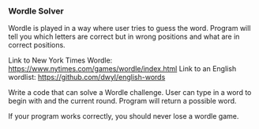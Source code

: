 ### Wordle Solver

Wordle is played in a way where user tries to guess the word.
Program will tell you which letters are correct but in wrong positions and what are in correct positions.

Link to New York Times Wordle: https://www.nytimes.com/games/wordle/index.html
Link to an English wordlist: https://github.com/dwyl/english-words

Write a code that can solve a Wordle challenge. User can type in a word to begin with and the current round. Program will return a possible word. 

If your program works correctly, you should never lose a wordle game.